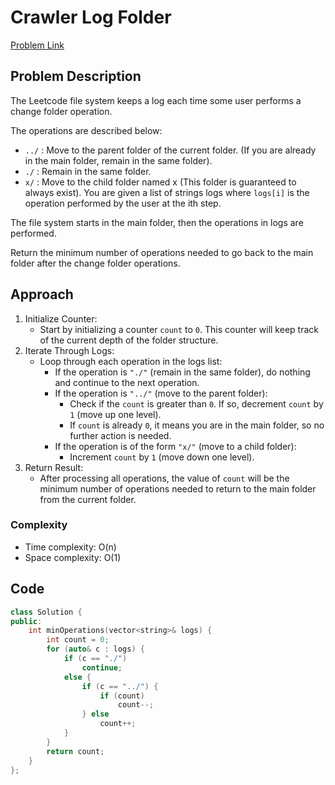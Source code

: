 # Crawler Log Folder
[Problem Link](https://leetcode.com/problems/crawler-log-folder/description/)

## Problem Description

The Leetcode file system keeps a log each time some user performs a change folder operation.

The operations are described below:
- `../` : Move to the parent folder of the current folder. (If you are already in the main folder, remain in the same folder).
- `./` : Remain in the same folder.
- `x/` : Move to the child folder named x (This folder is guaranteed to always exist).
You are given a list of strings logs where `logs[i]` is the operation performed by the user at the ith step.

The file system starts in the main folder, then the operations in logs are performed.

Return the minimum number of operations needed to go back to the main folder after the change folder operations.

## Approach

1. Initialize Counter:
    - Start by initializing a counter `count` to `0`. This counter will keep track of the current depth of the folder structure.
2. Iterate Through Logs:
    - Loop through each operation in the logs list:
        - If the operation is `"./"` (remain in the same folder), do nothing and continue to the next operation.
        - If the operation is `"../"` (move to the parent folder):
            - Check if the `count` is greater than `0`. If so, decrement `count` by `1` (move up one level).
            - If `count` is already `0`, it means you are in the main folder, so no further action is needed.
        - If the operation is of the form `"x/"` (move to a child folder):
            - Increment `count` by `1` (move down one level).
3. Return Result:
    - After processing all operations, the value of `count` will be the minimum number of operations needed to return to the main folder from the current folder.

### Complexity

- Time complexity: O(n)
- Space complexity: O(1)

## Code

```cpp
class Solution {
public:
    int minOperations(vector<string>& logs) {
        int count = 0;
        for (auto& c : logs) {
            if (c == "./")
                continue;
            else {
                if (c == "../") {
                    if (count)
                        count--;
                } else
                    count++;
            }
        }
        return count;
    }
};